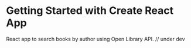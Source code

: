 # Getting Started with Create React App

React app to search books by author using Open Library API. // under dev

